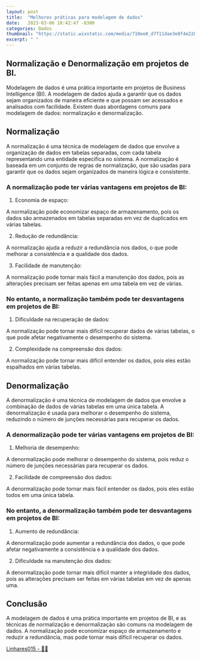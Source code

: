 ```yaml
---
layout: post
title:  "Melhores práticas para modelagem de dados"
date:   2023-03-06 18:42:47 -0300
categories: Dados
thumbnail: "https://static.wixstatic.com/media/710ee0_d7f11dae3e8f4e2281a6d8c98c0afa96~mv2.jpg/v1/fill/w_2734,h_1640,al_c,q_90/710ee0_d7f11dae3e8f4e2281a6d8c98c0afa96~mv2.webp"
excerpt: " "
---
```


## Normalização e Denormalização em projetos de BI.

Modelagem de dados é uma prática importante em projetos de Business Intelligence (BI). A modelagem de dados ajuda a garantir que os dados sejam organizados de maneira eficiente e que possam ser acessados e analisados ​​com facilidade. Existem duas abordagens comuns para modelagem de dados: normalização e denormalização.

## Normalização

A normalização é uma técnica de modelagem de dados que envolve a organização de dados em tabelas separadas, com cada tabela representando uma entidade específica no sistema. A normalização é baseada em um conjunto de regras de normalização, que são usadas para garantir que os dados sejam organizados de maneira lógica e consistente.

### A normalização pode ter várias vantagens em projetos de BI:

1. Economia de espaço: 

A normalização pode economizar espaço de armazenamento, pois os dados são armazenados em tabelas separadas em vez de duplicados em várias tabelas.

2. Redução de redundância: 

A normalização ajuda a reduzir a redundância nos dados, o que pode melhorar a consistência e a qualidade dos dados.

3. Facilidade de manutenção: 

A normalização pode tornar mais fácil a manutenção dos dados, pois as alterações precisam ser feitas apenas em uma tabela em vez de várias.

### No entanto, a normalização também pode ter desvantagens em projetos de BI:

1. Dificuldade na recuperação de dados: 

A normalização pode tornar mais difícil recuperar dados de várias tabelas, o que pode afetar negativamente o desempenho do sistema.

2. Complexidade na compreensão dos dados: 

A normalização pode tornar mais difícil entender os dados, pois eles estão espalhados em várias tabelas.

## Denormalização

A denormalização é uma técnica de modelagem de dados que envolve a combinação de dados de várias tabelas em uma única tabela. A denormalização é usada para melhorar o desempenho do sistema, reduzindo o número de junções necessárias para recuperar os dados.

### A denormalização pode ter várias vantagens em projetos de BI:

1. Melhoria de desempenho: 

A denormalização pode melhorar o desempenho do sistema, pois reduz o número de junções necessárias para recuperar os dados.

2. Facilidade de compreensão dos dados: 

A denormalização pode tornar mais fácil entender os dados, pois eles estão todos em uma única tabela.

### No entanto, a denormalização também pode ter desvantagens em projetos de BI:

1. Aumento de redundância: 

A denormalização pode aumentar a redundância dos dados, o que pode afetar negativamente a consistência e a qualidade dos dados.

2. Dificuldade na manutenção dos dados: 

A denormalização pode tornar mais difícil manter a integridade dos dados, pois as alterações precisam ser feitas em várias tabelas em vez de apenas uma.

## Conclusão

A modelagem de dados é uma prática importante em projetos de BI, e as técnicas de normalização e denormalização são comuns na modelagem de dados. A normalização pode economizar espaço de armazenamento e reduzir a redundância, mas pode tornar mais difícil recuperar os dados.

[Linhares015 - 🧙‍♂️](https://github.com/Linhares015)
